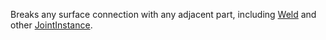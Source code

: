 Breaks any surface connection with any adjacent part, including [Weld](https://developer.roblox.com/en-us/api-reference/class/Weld) and other [JointInstance](https://developer.roblox.com/en-us/api-reference/class/JointInstance).